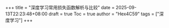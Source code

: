 +++
title = "深度学习常用损失函数解析与比较"
date = 2025-09-13T22:23:48+08:00
draft = true
Toc = true
author = "Hex4C59"
tags = ["深度学习"]
+++


